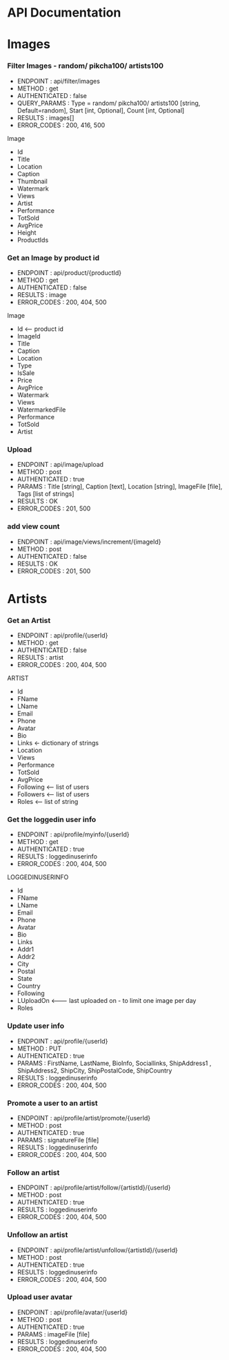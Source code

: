 


# API Documentation


# Images

### Filter Images - random/ pikcha100/ artists100
- ENDPOINT : api/filter/images 
- METHOD : get
- AUTHENTICATED : false
- QUERY_PARAMS : Type = random/ pikcha100/ artists100 [string, Default=random], Start [int, Optional], Count [int, Optional]
- RESULTS : images[]
- ERROR_CODES : 200, 416, 500

Image
 - Id 
 - Title 
 - Location  
 - Caption  
 - Thumbnail  
 - Watermark  
 - Views 
 - Artist  
 - Performance 
 - TotSold 
 - AvgPrice 
 - Height 
 - ProductIds 
 

### Get an Image by product id
- ENDPOINT : api/product/{productId} 
- METHOD : get
- AUTHENTICATED : false
- RESULTS : image
- ERROR_CODES : 200, 404, 500

Image
 - Id <-- product id
 - ImageId
 - Title
 - Caption 
 - Location 
 - Type 
 - IsSale 
 - Price 
 - AvgPrice 
 - Watermark 
 - Views  
 - WatermarkedFile 
 - Performance 
 - TotSold  
 - Artist 



### Upload
- ENDPOINT : api/image/upload
- METHOD : post
- AUTHENTICATED : true
- PARAMS : Title [string], Caption [text], Location [string], ImageFile [file], Tags [list of strings]
- RESULTS : OK
- ERROR_CODES : 201, 500


### add view count
- ENDPOINT : api/image/views/increment/{imageId}
- METHOD : post
- AUTHENTICATED : false
- RESULTS : OK
- ERROR_CODES : 201, 500



# Artists

### Get an Artist
- ENDPOINT : api/profile/{userId} 
- METHOD : get
- AUTHENTICATED : false
- RESULTS : artist
- ERROR_CODES : 200, 404, 500


ARTIST
 - Id
 - FName 
 - LName
 - Email 
 - Phone 
 - Avatar 
 - Bio  
 - Links <- dictionary of strings
 - Location 
 - Views 
 - Performance 
 - TotSold 
 - AvgPrice 
 - Following <-- list of users
 - Followers <-- list of users
 - Roles  <-- list of string

### Get the loggedin user info 
- ENDPOINT : api/profile/myinfo/{userId} 
- METHOD : get
- AUTHENTICATED : true
- RESULTS : loggedinuserinfo
- ERROR_CODES : 200, 404, 500


LOGGEDINUSERINFO
 - Id
 - FName 
 - LName
 - Email 
 - Phone 
 - Avatar
 - Bio 
 - Links 
 - Addr1 
 - Addr2 
 - City 
 - Postal 
 - State 
 - Country 
 - Following 
 - LUploadOn  <--- last uploaded on - to limit one image per day
 - Roles 

### Update user info
- ENDPOINT : api/profile/{userId} 
- METHOD : PUT
- AUTHENTICATED : true
- PARAMS : FirstName, LastName, BioInfo, Sociallinks, ShipAddress1 , ShipAddress2, ShipCity, ShipPostalCode, ShipCountry
- RESULTS : loggedinuserinfo
- ERROR_CODES : 200, 404, 500

### Promote a user to an artist 
- ENDPOINT : api/profile/artist/promote/{userId} 
- METHOD : post
- AUTHENTICATED : true
- PARAMS : signatureFile [file]
- RESULTS : loggedinuserinfo
- ERROR_CODES : 200, 404, 500

### Follow an artist 
- ENDPOINT : api/profile/artist/follow/{artistId}/{userId} 
- METHOD : post
- AUTHENTICATED : true
- RESULTS : loggedinuserinfo
- ERROR_CODES : 200, 404, 500


### Unfollow an artist 
- ENDPOINT : api/profile/artist/unfollow/{artistId}/{userId}  
- METHOD : post
- AUTHENTICATED : true
- RESULTS : loggedinuserinfo
- ERROR_CODES : 200, 404, 500


### Upload user avatar 
- ENDPOINT : api/profile/avatar/{userId}
- METHOD : post
- AUTHENTICATED : true
- PARAMS : imageFile [file]
- RESULTS : loggedinuserinfo
- ERROR_CODES : 200, 404, 500
